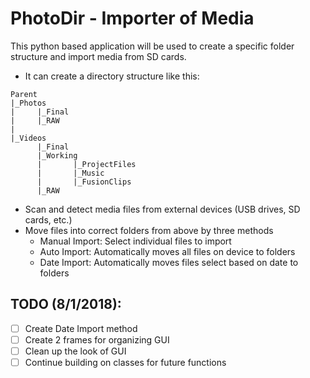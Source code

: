 # PhotoDir - Importer of Media
This python based application will be used to create a specific folder structure and import media from SD cards. 
- It can create a directory structure like this:
```
Parent
|_Photos
|     |_Final
|     |_RAW
|
|_Videos
      |_Final
      |_Working
      |       |_ProjectFiles
      |       |_Music
      |       |_FusionClips
      |_RAW

```
- Scan and detect media files from external devices (USB drives, SD cards, etc.)
- Move files into correct folders from above by three methods
    - Manual Import: Select individual files to import
    - Auto Import: Automatically moves all files on device to folders
    - Date Import: Automatically moves files select based on date to folders

## TODO (8/1/2018):
- [ ] Create Date Import method
- [ ] Create 2 frames for organizing GUI
- [ ] Clean up the look of GUI
- [ ] Continue building on classes for future functions
